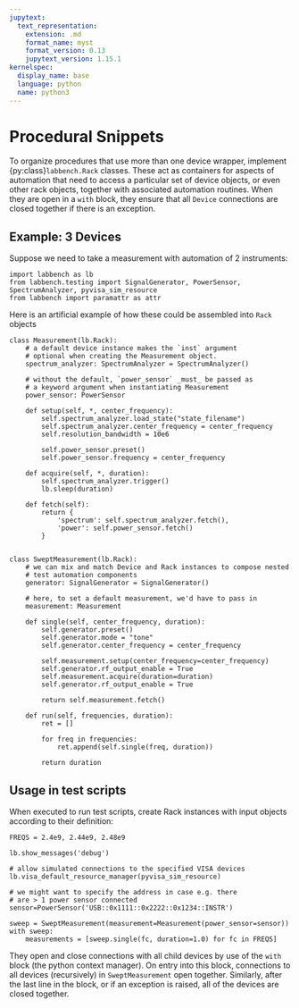 ```yaml
---
jupytext:
  text_representation:
    extension: .md
    format_name: myst
    format_version: 0.13
    jupytext_version: 1.15.1
kernelspec:
  display_name: base
  language: python
  name: python3
---
```


# Procedural Snippets

To organize procedures that use more than one device wrapper, implement {py:class}`labbench.Rack` classes. These act as containers for aspects of automation that need to access a particular set of device objects, or even other rack objects, together with associated automation routines. When they are open in a `with` block, they ensure that all `Device` connections are closed together if there is an exception.

## Example: 3 Devices
Suppose we need to take a measurement with automation of 2 instruments:

```{code-cell} ipython3
import labbench as lb
from labbench.testing import SignalGenerator, PowerSensor, SpectrumAnalyzer, pyvisa_sim_resource
from labbench import paramattr as attr
```

Here is an artificial example of how these could be assembled into `Rack` objects 

```{code-cell} ipython3
class Measurement(lb.Rack):
    # a default device instance makes the `inst` argument 
    # optional when creating the Measurement object.
    spectrum_analyzer: SpectrumAnalyzer = SpectrumAnalyzer()

    # without the default, `power_sensor` _must_ be passed as
    # a keyword argument when instantiating Measurement
    power_sensor: PowerSensor

    def setup(self, *, center_frequency):
        self.spectrum_analyzer.load_state("state_filename")
        self.spectrum_analyzer.center_frequency = center_frequency
        self.resolution_bandwidth = 10e6
        
        self.power_sensor.preset()
        self.power_sensor.frequency = center_frequency

    def acquire(self, *, duration):
        self.spectrum_analyzer.trigger()
        lb.sleep(duration)

    def fetch(self):
        return {
            'spectrum': self.spectrum_analyzer.fetch(),
            'power': self.power_sensor.fetch()
        }


class SweptMeasurement(lb.Rack):
    # we can mix and match Device and Rack instances to compose nested
    # test automation components
    generator: SignalGenerator = SignalGenerator()
    
    # here, to set a default measurement, we'd have to pass in 
    measurement: Measurement
    
    def single(self, center_frequency, duration):
        self.generator.preset()
        self.generator.mode = "tone"
        self.generator.center_frequency = center_frequency
        
        self.measurement.setup(center_frequency=center_frequency)
        self.generator.rf_output_enable = True
        self.measurement.acquire(duration=duration)
        self.generator.rf_output_enable = True

        return self.measurement.fetch()

    def run(self, frequencies, duration):
        ret = []

        for freq in frequencies:
            ret.append(self.single(freq, duration))

        return duration
```

## Usage in test scripts
When executed to run test scripts, create Rack instances with input objects according to their definition:

```{code-cell} ipython3
FREQS = 2.4e9, 2.44e9, 2.48e9

lb.show_messages('debug')

# allow simulated connections to the specified VISA devices
lb.visa_default_resource_manager(pyvisa_sim_resource)

# we might want to specify the address in case e.g. there
# are > 1 power sensor connected
sensor=PowerSensor('USB::0x1111::0x2222::0x1234::INSTR')

sweep = SweptMeasurement(measurement=Measurement(power_sensor=sensor))
with sweep:
    measurements = [sweep.single(fc, duration=1.0) for fc in FREQS]
```

They open and close connections with all child devices by use of the `with` block (the python context manager). On entry into this block, connections to all devices (recursively) in `SweptMeasurement` open together. Similarly, after the last line in the block, or if an exception is raised, all of the devices are closed together.
